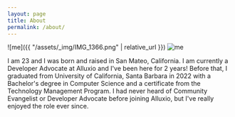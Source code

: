 ```yaml
---
layout: page
title: About
permalink: /about/
---
```


![me]({{ "/assets/_img/IMG_1366.png" | relative_url }})
![me](/assets/_img/IMG_1366.png)

I am 23 and I was born and raised in San Mateo, California. I am currently a Developer Advocate at Alluxio and I've been here for 2 years! Before that, I graduated from University of California, Santa Barbara in 2022 with a Bachelor's degree in Computer Science and a certificate from the Technology Management Program. I had never heard of Community Evangelist or Developer Advocate before joining Alluxio, but I've really enjoyed the role ever since.

<!-- This is the base Jekyll theme. You can find out more info about customizing your Jekyll theme, as well as basic Jekyll usage documentation at [jekyllrb.com](https://jekyllrb.com/)

You can find the source code for Minima at GitHub:
[jekyll][jekyll-organization] /
[minima](https://github.com/jekyll/minima)

You can find the source code for Jekyll at GitHub:
[jekyll][jekyll-organization] /
[jekyll](https://github.com/jekyll/jekyll)


[jekyll-organization]: https://github.com/jekyll -->
